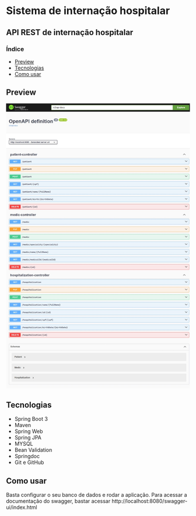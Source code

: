 # Sistema de internação hospitalar

## API REST de internação hospitalar

### Índice
* [Preview](#Preview)
* [Tecnologias](#Tecnologias)
* [Como usar](#Como-usar)


## Preview
![Documentação Swagger](swagger.jpeg)


## Tecnologias

- Spring Boot 3
- Maven
- Spring Web
- Spring JPA
- MYSQL
- Bean Validation
- Springdoc
- Git e GitHub


## Como usar

Basta configurar o seu banco de dados e rodar a aplicação. 
Para acessar a documentação do swagger, bastar acessar http://localhost:8080/swagger-ui/index.html

